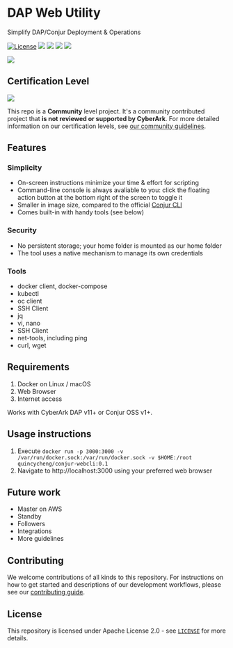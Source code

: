 # DAP Web Utility
Simplify DAP/Conjur Deployment & Operations

[![License](https://img.shields.io/badge/License-Apache%202.0-blue.svg)](https://opensource.org/licenses/Apache-2.0) 
![](https://img.shields.io/badge/language-javascript-red.svg)
![](https://img.shields.io/badge/language-jQuery-blue.svg)
![](https://img.shields.io/badge/language-nodeJS-pink.svg)
![](https://img.shields.io/badge/platform-docker-orange.svg)

![](https://img.shields.io/badge/version-0_1-black.svg)

## Certification Level
![](https://img.shields.io/badge/Certification%20Level-Community-28A745?link=https://github.com/cyberark/community/blob/master/Conjur/conventions/certification-levels.md)

This repo is a **Community** level project. It's a community contributed project that **is not reviewed or supported
by CyberArk**. For more detailed information on our certification levels, see [our community guidelines](https://github.com/cyberark/community/blob/master/Conjur/conventions/certification-levels.md#community).

## Features
### Simplicity
- On-screen instructions minimize your time & effort for scripting
- Command-line console is always avaliable to you: click the floating action button at the bottom right of the screen to toggle it
- Smaller in image size, compared to the official [Conjur CLI](https://hub.docker.com/r/cyberark/conjur-cli)
- Comes built-in with handy tools (see below)

### Security
- No persistent storage; your home folder is mounted as our home folder
- The tool uses a native mechanism to manage its own credentials

### Tools
- docker client, docker-compose
- kubectl
- oc client
- SSH Client
- jq
- vi, nano
- SSH Client
- net-tools, including ping
- curl, wget

## Requirements

1. Docker on Linux / macOS
2. Web Browser
3. Internet access

Works with CyberArk DAP v11+ or Conjur OSS v1+.

## Usage instructions

1. Execute `docker run -p 3000:3000 -v /var/run/docker.sock:/var/run/docker.sock -v $HOME:/root quincycheng/conjur-webcli:0.1`
2. Navigate to http://localhost:3000 using your preferred web browser

## Future work
 - Master on AWS
 - Standby
 - Followers
 - Integrations
 - More guidelines 

## Contributing

We welcome contributions of all kinds to this repository. For instructions on how to get started and descriptions
of our development workflows, please see our [contributing guide](https://github.com/cyberark/dap-web-utility/blob/master/CONTRIBUTING.md).

## License

This repository is licensed under Apache License 2.0 - see [`LICENSE`](LICENSE) for more details.
